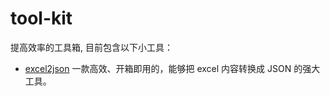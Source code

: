 # tool-kit
提高效率的工具箱, 目前包含以下小工具：

- [excel2json](https://zhanyuzhang.github.io/tool-kit/excel2json/) 一款高效、开箱即用的，能够把 excel 内容转换成 JSON 的强大工具。
